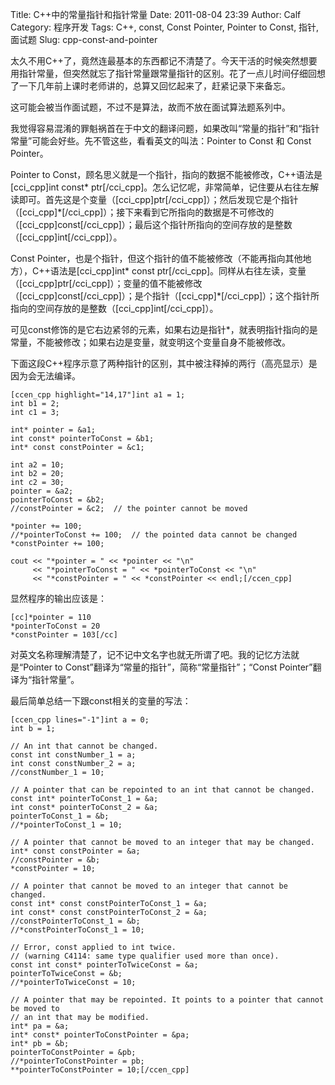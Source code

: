 Title: C++中的常量指针和指针常量
Date: 2011-08-04 23:39
Author: Calf
Category: 程序开发
Tags: C++, const, Const Pointer, Pointer to Const, 指针, 面试题
Slug: cpp-const-and-pointer

太久不用C++了，竟然连最基本的东西都记不清楚了。今天干活的时候突然想要用指针常量，但突然就忘了指针常量跟常量指针的区别。花了一点儿时间仔细回想了一下几年前上课时老师讲的，总算又回忆起来了，赶紧记录下来备忘。

这可能会被当作面试题，不过不是算法，故而不放在面试算法题系列中。

<!--more-->

我觉得容易混淆的罪魁祸首在于中文的翻译问题，如果改叫“常量的指针”和“指针常量”可能会好些。先不管这些，看看英文的叫法：Pointer
to Const 和 Const Pointer。

Pointer to
Const，顾名思义就是一个指针，指向的数据不能被修改，C++语法是[cci\_cpp]int
const\*
ptr[/cci\_cpp]。怎么记忆呢，非常简单，记住要从右往左解读即可。首先这是个变量（[cci\_cpp]ptr[/cci\_cpp]）；然后发现它是个指针（[cci\_cpp]\*[/cci\_cpp]）；接下来看到它所指向的数据是不可修改的（[cci\_cpp]const[/cci\_cpp]）；最后这个指针所指向的空间存放的是整数（[cci\_cpp]int[/cci\_cpp]）。

Const
Pointer，也是个指针，但这个指针的值不能被修改（不能再指向其他地方），C++语法是[cci\_cpp]int\*
const
ptr[/cci\_cpp]。同样从右往左读，变量（[cci\_cpp]ptr[/cci\_cpp]）；变量的值不能被修改（[cci\_cpp]const[/cci\_cpp]）；是个指针（[cci\_cpp]\*[/cci\_cpp]）；这个指针所指向的空间存放的是整数（[cci\_cpp]int[/cci\_cpp]）。

可见const修饰的是它右边紧邻的元素，如果右边是指针\*，就表明指针指向的是常量，不能被修改；如果右边是变量，就变明这个变量自身不能被修改。

下面这段C++程序示意了两种指针的区别，其中被注释掉的两行（高亮显示）是因为会无法编译。

    [ccen_cpp highlight="14,17"]int a1 = 1;
    int b1 = 2;
    int c1 = 3;

    int* pointer = &a1;
    int const* pointerToConst = &b1;
    int* const constPointer = &c1;

    int a2 = 10;
    int b2 = 20;
    int c2 = 30;
    pointer = &a2;
    pointerToConst = &b2;
    //constPointer = &c2;  // the pointer cannot be moved

    *pointer += 100;
    //*pointerToConst += 100;  // the pointed data cannot be changed
    *constPointer += 100;

    cout << "*pointer = " << *pointer << "\n"
         << "*pointerToConst = " << *pointerToConst << "\n"
         << "*constPointer = " << *constPointer << endl;[/ccen_cpp]

显然程序的输出应该是：

    [cc]*pointer = 110
    *pointerToConst = 20
    *constPointer = 103[/cc]

对英文名称理解清楚了，记不记中文名字也就无所谓了吧。我的记忆方法就是“Pointer
to Const”翻译为“常量的指针”，简称“常量指针”；“Const
Pointer”翻译为“指针常量”。

最后简单总结一下跟const相关的变量的写法：

    [ccen_cpp lines="-1"]int a = 0;
    int b = 1;

    // An int that cannot be changed.
    const int constNumber_1 = a;
    int const constNumber_2 = a;
    //constNumber_1 = 10;

    // A pointer that can be repointed to an int that cannot be changed.
    const int* pointerToConst_1 = &a;
    int const* pointerToConst_2 = &a;
    pointerToConst_1 = &b;
    //*pointerToConst_1 = 10;

    // A pointer that cannot be moved to an integer that may be changed.
    int* const constPointer = &a;
    //constPointer = &b;
    *constPointer = 10;

    // A pointer that cannot be moved to an integer that cannot be changed.
    const int* const constPointerToConst_1 = &a;
    int const* const constPointerToConst_2 = &a;
    //constPointerToConst_1 = &b;
    //*constPointerToConst_1 = 10;

    // Error, const applied to int twice.
    // (warning C4114: same type qualifier used more than once).
    const int const* pointerToTwiceConst = &a;
    pointerToTwiceConst = &b;
    //*pointerToTwiceConst = 10;

    // A pointer that may be repointed. It points to a pointer that cannot be moved to
    // an int that may be modified.
    int* pa = &a;
    int* const* pointerToConstPointer = &pa;
    int* pb = &b;
    pointerToConstPointer = &pb;
    //*pointerToConstPointer = pb;
    **pointerToConstPointer = 10;[/ccen_cpp]
